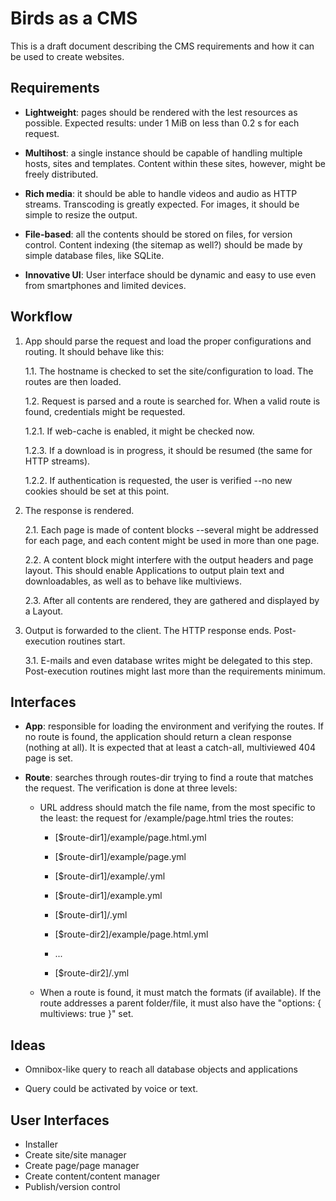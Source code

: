 Birds as a CMS
==============

This is a draft document describing the CMS requirements and how it can be used to create
websites.


## Requirements ##

*   **Lightweight**: pages should be rendered with the lest resources as possible. Expected 
    results: under 1 MiB on less than 0.2 s for each request.

*   **Multihost**: a single instance should be capable of handling multiple hosts, sites and 
    templates. Content within these sites, however, might be freely distributed.

*   **Rich media**: it should be able to handle videos and audio as HTTP streams. Transcoding 
    is greatly expected. For images, it should be simple to resize the output.

*   **File-based**: all the contents should be stored on files, for version control. Content 
    indexing (the sitemap as well?) should be made by simple database files, like SQLite.

*   **Innovative UI**: User interface should be dynamic and easy to use even from smartphones 
    and limited devices.


## Workflow ##

1.  App should parse the request and load the proper configurations and routing. It should behave like this:

    1.1. The hostname is checked to set the site/configuration to load. The routes are then loaded.

    1.2. Request is parsed and a route is searched for. When a valid route is found, credentials might be 
         requested.

    1.2.1. If web-cache is enabled, it might be checked now.

    1.2.3. If a download is in progress, it should be resumed (the same for HTTP streams). 

    1.2.2. If authentication is requested, the user is verified --no new cookies should be set at this point.

2. The response is rendered.

    2.1. Each page is made of content blocks --several might be addressed for each page, and each content 
        might be used in more than one page.

    2.2. A content block might interfere with the output headers and page layout. This should enable 
        Applications to output plain text and downloadables, as well as to behave like multiviews.

    2.3. After all contents are rendered, they are gathered and displayed by a Layout.

3. Output is forwarded to the client. The HTTP response ends. Post-execution routines start.

    3.1. E-mails and even database writes might be delegated to this step. Post-execution routines might last more
        than the requirements minimum.


## Interfaces ##

*   **App**: responsible for loading the environment and verifying the routes. If no route is found, the application 
    should return a clean response (nothing at all). It is expected that at least a catch-all, multiviewed 404 page is
    set.

*   **Route**: searches through routes-dir trying to find a route that matches the request. The verification is done
    at three levels:

    +   URL address should match the file name, from the most specific to the least: the request for /example/page.html
        tries the routes:
        - [$route-dir1]/example/page.html.yml
        - [$route-dir1]/example/page.yml
        - [$route-dir1]/example/.yml
        - [$route-dir1]/example.yml
        - [$route-dir1]/.yml

        - [$route-dir2]/example/page.html.yml
        - ...
        - [$route-dir2]/.yml

    +   When a route is found, it must match the formats (if available). If the route addresses a parent folder/file, 
        it must also have the "options: { multiviews: true }" set.

## Ideas ##

*   Omnibox-like query to reach all database objects and applications

*   Query could be activated by voice or text.


## User Interfaces ##

*   Installer
*   Create site/site manager
*   Create page/page manager
*   Create content/content manager
*   Publish/version control
